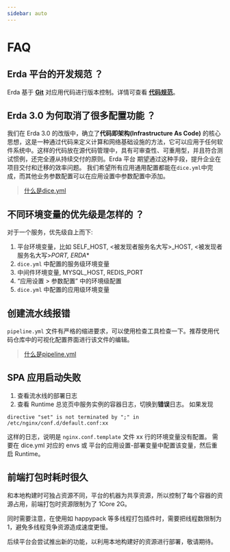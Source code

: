 ```yaml
---
sidebar: auto
---
```


# FAQ

## Erda 平台的开发规范 ？

Erda 基于 [**Git**](https://git-scm.com/book/zh/v2/%E8%B5%B7%E6%AD%A5-%E5%85%B3%E4%BA%8E%E7%89%88%E6%9C%AC%E6%8E%A7%E5%88%B6) 对应用代码进行版本控制。详情可查看 [**代码规范**](/spec/code-manage.md)。

## Erda 3.0 为何取消了很多配置功能 ？

我们在 Erda 3.0 的改版中，确立了**代码即架构(Infrastructure As Code)** 的核心思想，这是一种通过代码来定义计算和网络基础设施的方法，它可以应用于任何软件系统中。这样的代码放在源代码管理中，具有可审查性、可重用型，并且符合测试惯例，还完全遵从持续交付的原则。Erda 平台 期望通过这种手段，提升企业在项目交付和迁移的效率问题。
我们希望所有应用通用配置都能在`dice.yml`中完成，而其他业务参数配置可以在应用设置中参数配置中添加。

> [什么是dice.yml](/latest/manual/deploy/dice-yml.html)

## 不同环境变量的优先级是怎样的 ？
对于一个服务，优先级自上而下:

1. 平台环境变量，比如 SELF_HOST, <被发现者服务名大写>_HOST, <被发现者服务名大写>_PORT, ERDA_*
2. `dice.yml` 中配置的服务级环境变量
3. 中间件环境变量, MYSQL_HOST, REDIS_PORT
4. “应用设置 > 参数配置” 中的环境级配置
5. `dice.yml` 中配置的应用级环境变量

## 创建流水线报错

`pipeline.yml` 文件有严格的缩进要求，可以使用检查工具检查一下。推荐使用代码仓库中的可视化配置界面进行该文件的编辑。

> [什么是pipeline.yml](/latest/manual/deploy/pipeline.html)

## SPA 应用启动失败

1. 查看流水线的部署日志
2. 查看 Runtime 总览页中服务实例的容器日志，切换到**错误**日志。
如果发现

```nginx
directive "set" is not terminated by ";" in /etc/nginx/conf.d/default.conf:xx
```

这样的日志，说明是 `nginx.conf.template` 文件 xx 行的环境变量没有配置。
需要在 dice.yml 对应的 envs 或 平台的应用设置-部署变量中配置该变量，然后重启 Runtime。

## 前端打包时耗时很久

和本地构建时可独占资源不同，平台的机器为共享资源，所以控制了每个容器的资源占用，前端打包时资源限制为了 1Core 2G。

同时需要注意，在使用如 happypack 等多线程打包插件时，需要把线程数限制为1，避免多线程竞争资源造成速度更慢。

后续平台会尝试推出新的功能，以利用本地构建好的资源进行部署，敬请期待。
